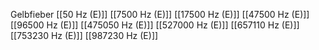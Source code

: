 Gelbfieber
[[50 Hz (E)]]
[[7500 Hz (E)]]
[[17500 Hz (E)]]
[[47500 Hz (E)]]
[[96500 Hz (E)]]
[[475050 Hz (E)]]
[[527000 Hz (E)]]
[[657110 Hz (E)]]
[[753230 Hz (E)]]
[[987230 Hz (E)]]